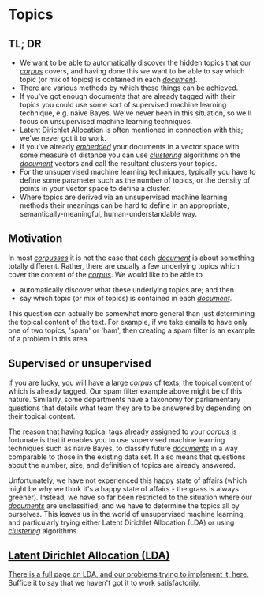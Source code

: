 # Topics

## TL; DR

* We want to be able to automatically discover the hidden topics that our [*corpus*](Glossary.md) covers, and having done this we want to be able to say which topic (or mix of topics) is contained in each [*document*](Glossary.md).
* There are various methods by which these things can be achieved.
* If you've got enough documents that are already tagged with their topics you could use some sort of supervised machine learning technique, e.g. naive Bayes. We've never been in this situation, so we'll focus on unsupervised machine learning techniques.
* Latent Dirichlet Allocation is often mentioned in connection with this; we've never got it to work.
* If you've already [*embedded*](Glossary.md) your documents in a vector space with some measure of distance you can use [*clustering*](Glossary.md) algorithms on the [*document*](Glossary.md) vectors and call the resultant clusters your topics.
* For the unsupervised machine learning techniques, typically you have to define some parameter such as the number of topics, or the density of points in your vector space to define a cluster.
* Where topics are derived via an unsupervised machine learning methods their meanings can be hard to define in an appropriate, semantically-meaningful, human-understandable way.

## Motivation

In most [*corpusses*](Glossary.md) it is not the case that each [*document*](Glossary.md) is about something totally different. Rather, there are usually a few underlying topics which cover the content of the [*corpus*](Glossary.md). We would like to be able to
* automatically discover what these underlying topics are; and then
* say which topic (or mix of topics) is contained in each [*document*](Glossary.md).

This question can actually be somewhat more general than just determining the topical content of the text. For example, if we take emails to have only one of two topics, 'spam' or 'ham', then creating a spam filter is an example of a problem in this area.

## Supervised or unsupervised

If you are lucky, you will have a large [*corpus*](Glossary.md) of texts, the topical content of which is already tagged. Our spam filter example above might be of this nature. Similarly, some departments have a taxonomy for parliamentary questions that details what team they are to be answered by depending on their topical content.

The reason that having topical tags already assigned to your [*corpus*](Glossary.md) is fortunate is that it enables you to use supervised machine learning techniques such as naive Bayes, to classify future [*documents*](Glossary.md) in a way comparable to those in the existing data set. It also means that questions about the number, size, and definition of topics are already answered.

Unfortunately, we have not experienced this happy state of affairs (which might be why we think it's a happy state of affairs - the grass is always greener). Instead, we have so far been restricted to the situation where our [*documents*](Glossary.md) are unclassified, and we have to determine the topics all by ourselves. This leaves us in the world of unsupervised machine learning, and particularly trying either Latent Dirichlet Allocation (LDA) or using [*clustering*](Glossary.md) algorithms.

## [Latent Dirichlet Allocation (LDA)](LDA.md)

[There is a full page on LDA, and our problems trying to implement it, here.](LDA.md) Suffice it to say that we haven't got it to work satisfactorily.


